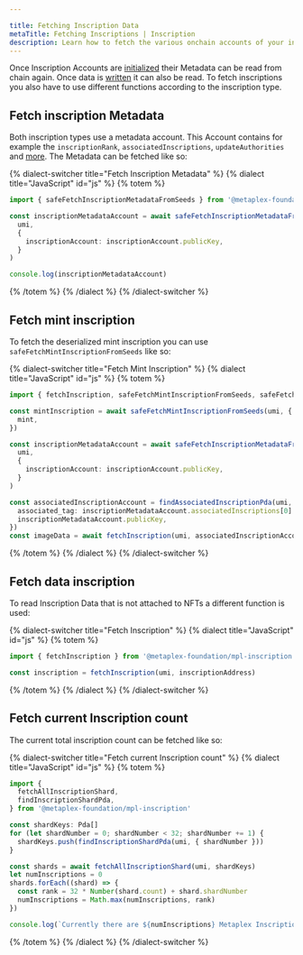```yaml
---

title: Fetching Inscription Data
metaTitle: Fetching Inscriptions | Inscription
description: Learn how to fetch the various onchain accounts of your inscriptions
---
```



Once Inscription Accounts are [initialized](initialize) their Metadata can be read from chain again. Once data is [written](write) it can also be read. To fetch inscriptions you also have to use different functions according to the inscription type.

## Fetch inscription Metadata

Both inscription types use a metadata account. This Account contains for example the `inscriptionRank`, `associatedInscriptions`, `updateAuthorities` and [more](https://mpl-inscription.typedoc.metaplex.com/types/InscriptionMetadata.html). The Metadata can be fetched like so:

{% dialect-switcher title="Fetch Inscription Metadata" %}
{% dialect title="JavaScript" id="js" %}
{% totem %}

```ts
import { safeFetchInscriptionMetadataFromSeeds } from '@metaplex-foundation/mpl-inscription'

const inscriptionMetadataAccount = await safeFetchInscriptionMetadataFromSeeds(
  umi,
  {
    inscriptionAccount: inscriptionAccount.publicKey,
  }
)

console.log(inscriptionMetadataAccount)
```

{% /totem %}
{% /dialect %}
{% /dialect-switcher %}

## Fetch mint inscription

To fetch the deserialized mint inscription you can use `safeFetchMintInscriptionFromSeeds` like so:

{% dialect-switcher title="Fetch Mint Inscription" %}
{% dialect title="JavaScript" id="js" %}
{% totem %}

```ts
import { fetchInscription, safeFetchMintInscriptionFromSeeds, safeFetchInscriptionMetadataFromSeeds } from '@metaplex-foundation/mpl-inscription'

const mintInscription = await safeFetchMintInscriptionFromSeeds(umi, {
  mint,
})

const inscriptionMetadataAccount = await safeFetchInscriptionMetadataFromSeeds(
  umi,
  {
    inscriptionAccount: inscriptionAccount.publicKey,
  }
)

const associatedInscriptionAccount = findAssociatedInscriptionPda(umi, {
  associated_tag: inscriptionMetadataAccount.associatedInscriptions[0].tag,
  inscriptionMetadataAccount.publicKey,
})
const imageData = await fetchInscription(umi, associatedInscriptionAccount[0])
```

{% /totem %}
{% /dialect %}
{% /dialect-switcher %}

## Fetch data inscription

To read Inscription Data that is not attached to NFTs a different function is used:

{% dialect-switcher title="Fetch Inscription" %}
{% dialect title="JavaScript" id="js" %}
{% totem %}
```js
import { fetchInscription } from '@metaplex-foundation/mpl-inscription'

const inscription = fetchInscription(umi, inscriptionAddress)
```

{% /totem %}
{% /dialect %}
{% /dialect-switcher %}

## Fetch current Inscription count
The current total inscription count can be fetched like so:
 
{% dialect-switcher title="Fetch current Inscription count" %}
{% dialect title="JavaScript" id="js" %}
{% totem %}

```ts
import {
  fetchAllInscriptionShard,
  findInscriptionShardPda,
} from '@metaplex-foundation/mpl-inscription'

const shardKeys: Pda[]
for (let shardNumber = 0; shardNumber < 32; shardNumber += 1) {
  shardKeys.push(findInscriptionShardPda(umi, { shardNumber }))
}

const shards = await fetchAllInscriptionShard(umi, shardKeys)
let numInscriptions = 0
shards.forEach((shard) => {
  const rank = 32 * Number(shard.count) + shard.shardNumber
  numInscriptions = Math.max(numInscriptions, rank)
})

console.log(`Currently there are ${numInscriptions} Metaplex Inscriptions`)
```

{% /totem %}
{% /dialect %}
{% /dialect-switcher %}
